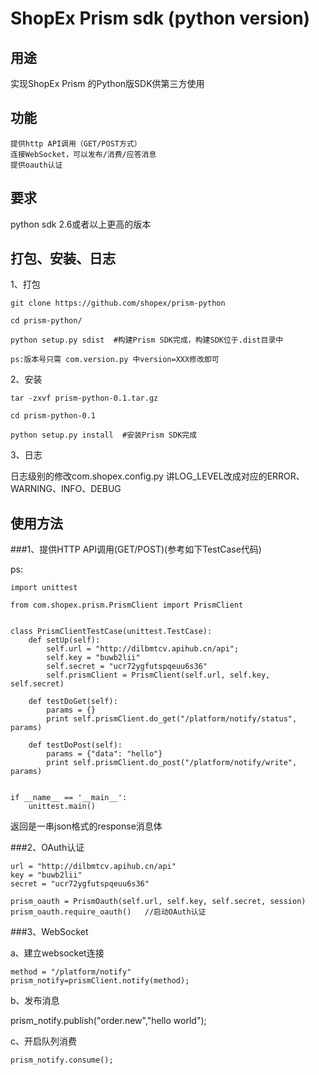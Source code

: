 ShopEx Prism sdk (python version)
===============================================

用途
-----------------------------------------------

实现ShopEx Prism 的Python版SDK供第三方使用


功能
-----------------------------------------------

    提供http API调用（GET/POST方式）
    连接WebSocket，可以发布/消费/应答消息
    提供oauth认证

要求
-----------------------------------------------

python sdk 2.6或者以上更高的版本


打包、安装、日志
-----------------------------------------------


1、打包

    git clone https://github.com/shopex/prism-python

    cd prism-python/

    python setup.py sdist  #构建Prism SDK完成，构建SDK位于.dist目录中
    
    ps:版本号只需 com.version.py 中version=XXX修改即可

2、安装

    tar -zxvf prism-python-0.1.tar.gz

    cd prism-python-0.1

    python setup.py install  #安装Prism SDK完成
    
3、日志
   
   日志级别的修改com.shopex.config.py 讲LOG_LEVEL改成对应的ERROR、WARNING、INFO、DEBUG  

使用方法
-----------------------------------------------


###1、提供HTTP API调用(GET/POST)(参考如下TestCase代码)

ps:
```
import unittest

from com.shopex.prism.PrismClient import PrismClient


class PrismClientTestCase(unittest.TestCase):
    def setUp(self):
        self.url = "http://dilbmtcv.apihub.cn/api";
        self.key = "buwb2lii"
        self.secret = "ucr72ygfutspqeuu6s36"
        self.prismClient = PrismClient(self.url, self.key, self.secret)

    def testDoGet(self):
        params = {}
        print self.prismClient.do_get("/platform/notify/status", params)

    def testDoPost(self):
        params = {"data": "hello"}
        print self.prismClient.do_post("/platform/notify/write", params)


if __name__ == '__main__':
    unittest.main()
```

返回是一串json格式的response消息体

###2、OAuth认证

```
url = "http://dilbmtcv.apihub.cn/api"
key = "buwb2lii"
secret = "ucr72ygfutspqeuu6s36"

prism_oauth = PrismOauth(self.url, self.key, self.secret, session)
prism_oauth.require_oauth()   //启动OAuth认证
```

###3、WebSocket

a、建立websocket连接

```
method = "/platform/notify"
prism_notify=prismClient.notify(method);
```

b、发布消息

prism_notify.publish("order.new","hello world");

c、开启队列消费

```
prism_notify.consume();
```







